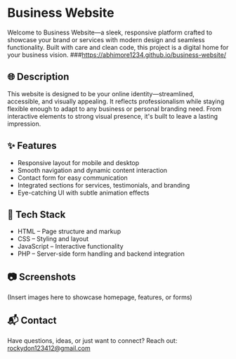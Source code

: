 

# Business Website
Welcome to Business Website—a sleek, responsive platform crafted to showcase your brand or services with modern design and seamless functionality. Built with care and clean code, this project is a digital home for your business vision.
###https://abhimore1234.github.io/business-website/
## 🌐 Description
This website is designed to be your online identity—streamlined, accessible, and visually appealing. It reflects professionalism while staying flexible enough to adapt to any business or personal branding need. From interactive elements to strong visual presence, it's built to leave a lasting impression.
## ✨ Features
- Responsive layout for mobile and desktop
- Smooth navigation and dynamic content interaction
- Contact form for easy communication
- Integrated sections for services, testimonials, and branding
- Eye-catching UI with subtle animation effects
## 🔧 Tech Stack
- HTML – Page structure and markup
- CSS – Styling and layout
- JavaScript – Interactive functionality
- PHP – Server-side form handling and backend integration
## 📷 Screenshots
(Insert images here to showcase homepage, features, or forms)
## 📬 Contact
Have questions, ideas, or just want to connect?
Reach out: rockydon123412@gmail.com


